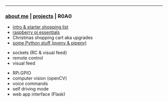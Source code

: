 * * *
### [about me](https://abradaric.me/)   |   [projects](./projects.html) | R0A0
<!--* * *-->
*  [intro & starter shopping list](./r0a0_intro.html)
*  [raspberry pi essentials](./r0a0_rpi_essentials.html)
*  Christmas shopping cart aka upgrades
*  [some Python stuff (pyenv & pipenv)](./r0a0_python.html)
-  sockets (RC & visual feed)
  - remote control
  - visual feed
*  RPi.GPIO
*  computer vision (openCV)
*  voice commands
*  self driving mode
*  web app interface (Flask)
